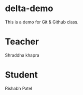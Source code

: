 # delta-demo
This is a demo for Git &amp; Github class.

# Teacher 
Shraddha khapra

# Student
Rishabh Patel

